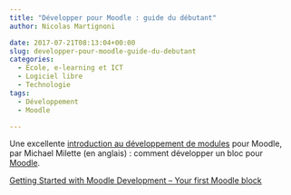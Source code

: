 ```yaml
---
title: "Développer pour Moodle : guide du débutant"
author: Nicolas Martignoni

date: 2017-07-21T08:13:04+00:00
slug: developper-pour-moodle-guide-du-debutant
categories:
  - École, e-learning et ICT
  - Logiciel libre
  - Technologie
tags:
  - Développement
  - Moodle

---
```

Une excellente <a href="https://moodle.org/mod/forum/discuss.php?d=355789">introduction au développement de modules</a> pour Moodle, par Michael Milette (en anglais) : comment développer un bloc pour <a href="https://moodle.org/">Moodle</a>.

<a href="https://moodle.org/mod/forum/discuss.php?d=355789">Getting Started with Moodle Development – Your first Moodle block</a>

<!--more-->
